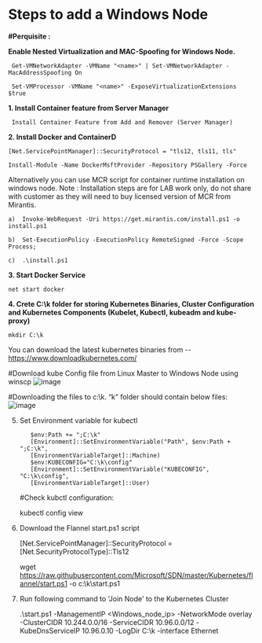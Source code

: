 # Steps to add a Windows Node 

**#Perquisite :**

**Enable Nested Virtualization and MAC-Spoofing for Windows Node.**

     Get-VMNetworkAdapter -VMName "<name>" | Set-VMNetworkAdapter -MacAddressSpoofing On

     Set-VMProcessor -VMName "<name>" -ExposeVirtualizationExtensions $true
  
  
**1.  Install Container feature from Server Manager**
  
     Install Container Feature from Add and Remover (Server Manager)
  
**2. Install Docker and ContainerD**

    [Net.ServicePointManager]::SecurityProtocol = "tls12, tls11, tls"
   
    Install-Module -Name DockerMsftProvider -Repository PSGallery -Force

Alternatively you can use MCR script for container runtime installation on windows node.
Note : Installation steps are for LAB work only, do not share with customer as they will need to buy licensed version of MCR from Mirantis.

    a)	Invoke-WebRequest -Uri https://get.mirantis.com/install.ps1 -o install.ps1
    
    b)	Set-ExecutionPolicy -ExecutionPolicy RemoteSigned -Force -Scope Process;
    
    c)	.\install.ps1

**3. Start Docker Service**
  
    net start docker
  
**4. Crete C:\k folder for storing Kubernetes Binaries, Cluster Configuration and Kubernetes Components (Kubelet, Kubectl, kubeadm and kube-proxy)**

    mkdir C:\k

You can download the latest kubernetes binaries from -- https://www.downloadkubernetes.com/
  
  #Download kube Config file from Linux Master to Windows Node using winscp
  ![image](https://user-images.githubusercontent.com/71546848/220454758-332bdc1b-e0c9-4560-8aef-ece78985d78a.png)

  #Downloading the files to c:\k. “k” folder should contain below files:
  ![image](https://user-images.githubusercontent.com/71546848/220454885-0830c8f0-57ae-4249-9d1b-af504eb84ec0.png)

5. Set Environment variable for kubectl
 
  
          $env:Path += ";C:\k"
          [Environment]::SetEnvironmentVariable("Path", $env:Path + ";C:\k", 
          [EnvironmentVariableTarget]::Machine)
          $env:KUBECONFIG="C:\k\config"
          [Environment]::SetEnvironmentVariable("KUBECONFIG", "C:\k\config", 
          [EnvironmentVariableTarget]::User)

   #Check kubctl configuration:
 
     kubectl config view

6. Download the Flannel start.ps1 script

    [Net.ServicePointManager]::SecurityProtocol = [Net.SecurityProtocolType]::Tls12
   
    wget https://raw.githubusercontent.com/Microsoft/SDN/master/Kubernetes/flannel/start.ps1 -o c:\k\start.ps1
  
8. Run following command to 'Join Node' to the Kubernetes Cluster

    .\start.ps1 -ManagementIP <Windows_node_ip> -NetworkMode overlay -ClusterCIDR 10.244.0.0/16 -ServiceCIDR 10.96.0.0/12 -KubeDnsServiceIP 10.96.0.10 -LogDir C:\k -interface Ethernet
